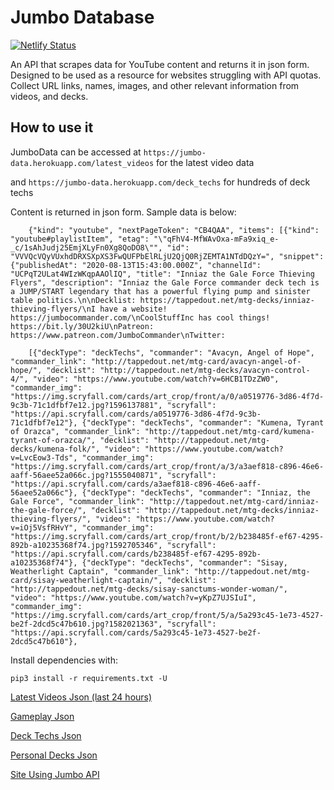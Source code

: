 # Jumbo Database

[![Netlify Status](https://api.netlify.com/api/v1/badges/256b0f53-8639-4bc7-b7b1-447b7dd96380/deploy-status)](https://app.netlify.com/sites/cocky-kilby-84e195/deploys)

An API that scrapes data for YouTube content and returns it in json form. Designed to be used as a resource for websites struggling with API quotas. Collect URL links, names, images, and other relevant information from videos, and decks.

## How to use it

JumboData can be accessed at `https://jumbo-data.herokuapp.com/latest_videos` for the latest video data

and `https://jumbo-data.herokuapp.com/deck_techs` for hundreds of deck techs

Content is returned in json form. Sample data is below:

        {"kind": "youtube", "nextPageToken": "CB4QAA", "items": [{"kind": "youtube#playlistItem", "etag": "\"qFhV4-MfWAvOxa-mFa9xiq_e-_c/1sAhJudj25EmjXLyFn0Xg8QoDO8\"", "id": "VVVQcVQyVUxhdDRXSXpXS3FwQUFPbElRLjU2QjQ0RjZEMTA1NTdDQzY=", "snippet": {"publishedAt": "2020-08-13T15:43:00.000Z", "channelId": "UCPqT2ULat4WIzWKqpAAOlIQ", "title": "Inniaz the Gale Force Thieving Flyers", "description": "Inniaz the Gale Force commander deck tech is a JUMP/START legendary that has a powerful flying pump and sinister table politics.\n\nDecklist: https://tappedout.net/mtg-decks/inniaz-thieving-flyers/\nI have a website! https://jumbocommander.com/\nCoolStuffInc has cool things! https://bit.ly/30U2kiU\nPatreon: https://www.patreon.com/JumboCommander\nTwitter:
        
        [{"deckType": "deckTechs", "commander": "Avacyn, Angel of Hope", "commander_link": "http://tappedout.net/mtg-card/avacyn-angel-of-hope/", "decklist": "http://tappedout.net/mtg-decks/avacyn-control-4/", "video": "https://www.youtube.com/watch?v=6HCB1TDzZW0", "commander_img": "https://img.scryfall.com/cards/art_crop/front/a/0/a0519776-3d86-4f7d-9c3b-71c1dfbf7e12.jpg?1596137881", "scryfall": "https://api.scryfall.com/cards/a0519776-3d86-4f7d-9c3b-71c1dfbf7e12"}, {"deckType": "deckTechs", "commander": "Kumena, Tyrant of Orazca", "commander_link": "http://tappedout.net/mtg-card/kumena-tyrant-of-orazca/", "decklist": "http://tappedout.net/mtg-decks/kumena-folk/", "video": "https://www.youtube.com/watch?v=LvcEow3-Tds", "commander_img": "https://img.scryfall.com/cards/art_crop/front/a/3/a3aef818-c896-46e6-aaff-56aee52a066c.jpg?1555040871", "scryfall": "https://api.scryfall.com/cards/a3aef818-c896-46e6-aaff-56aee52a066c"}, {"deckType": "deckTechs", "commander": "Inniaz, the Gale Force", "commander_link": "http://tappedout.net/mtg-card/inniaz-the-gale-force/", "decklist": "http://tappedout.net/mtg-decks/inniaz-thieving-flyers/", "video": "https://www.youtube.com/watch?v=iOj5VsfRHvY", "commander_img": "https://img.scryfall.com/cards/art_crop/front/b/2/b238485f-ef67-4295-892b-a10235368f74.jpg?1592705346", "scryfall": "https://api.scryfall.com/cards/b238485f-ef67-4295-892b-a10235368f74"}, {"deckType": "deckTechs", "commander": "Sisay, Weatherlight Captain", "commander_link": "http://tappedout.net/mtg-card/sisay-weatherlight-captain/", "decklist": "http://tappedout.net/mtg-decks/sisay-sanctums-wonder-woman/", "video": "https://www.youtube.com/watch?v=yKpZ7UJSIuI", "commander_img": "https://img.scryfall.com/cards/art_crop/front/5/a/5a293c45-1e73-4527-be2f-2dcd5c47b610.jpg?1582021363", "scryfall": "https://api.scryfall.com/cards/5a293c45-1e73-4527-be2f-2dcd5c47b610"},

Install dependencies with:

    pip3 install -r requirements.txt -U

[Latest Videos Json (last 24 hours)](https://jumbo_data.herokuapp.com/articles)

[Gameplay Json](https://jumbo_data.herokuapp.com/videos)

[Deck Techs Json](https://jumbo_data.herokuapp.com/deck_techs)

[Personal Decks Json](https://jumbo_data.herokuapp.com/my_decks)

[Site Using Jumbo API ](https://jumbocommander.com/)

